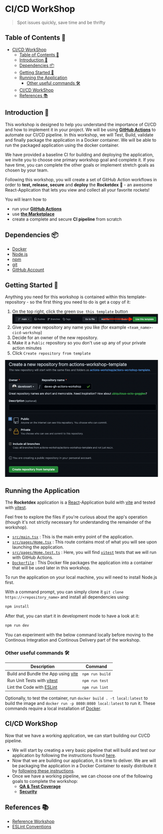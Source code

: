# CI/CD WorkShop 
> Spot issues quickly, save time and be thrifty

## Table of Contents 📑
- [CI/CD WorkShop](#cicd-workshop)
  - [Table of Contents 📑](#table-of-contents-)
  - [Introduction 📝](#introduction-)
  - [Dependencies 📦](#dependencies-)
  - [Getting Started 🚀](#getting-started-)
  - [Running the Application](#running-the-application)
    - [Other useful commands 🛠](#other-useful-commands-)
  - [CI/CD WorkShop](#cicd-workshop-1)
  - [References 📚](#references-)

## Introduction 📝

This workshop is designed to help you understand the importance of CI/CD and how to implement it in your project. We will be using [**GitHub Actions**](https://github.com/features/actions) to automate our CI/CD pipeline. 
In this workshop, we will Test, Build, validate and finally package the application in a Docker container. We will be able to run the packaged application using the docker container. 

We have provided a baseline CI for building and deploying the application, we invite you to choose one primary workshop goal and complete it. If you have time, you can complete the other goals or implement stretch goals as chosen by your team.

Following this workshop, you will create a set of GitHub Action workflows in order to **test, release, secure** and **deploy** the **Rocketdex** 🚀 - an awesome React-Application that lets you view and collect all your favorite rockets!

You will learn how to

- run your [**GitHub Actions**](https://github.com/features/actions)
- use [**the Marketplace**](https://github.com/marketplace)
- create a complete and secure **CI pipeline** from scratch

## Dependencies 📦
- [Docker](https://www.docker.com/)
- [Node.js](https://nodejs.org/en/)
- [npm](https://www.npmjs.com/)
- [git](https://git-scm.com/)
- [GitHub Account](https://github.com)

## Getting Started 🚀

Anything you need for this workshop is contained within this template-repository - so the first thing you need to do is get a copy of it:

1. On the top right, click the green `Use this template` button
    ![Image of the green button saying Use this Repo](./docs/images/setsup_use-this-template.png)
2. Give your new repository any name you like (for example `<team_name>-cicd-workshop`)
3. Decide for an owner of the new repository.
4. Make it a `Public` repository so you don't use up any of your private action minutes
5. Click `Create repository from template`

![Image of Repository Creation Screen with settings as explained above](docs/images/setup_create-repo.png)

## Running the Application 

The **Rocketdex** application is a [React](https://reactjs.org/)-Application build with [vite](https://vitejs.dev/) and tested with [vitest](https://vitest.dev/).

Feel free to explore the files if you're curious about the app's operation (though it's not strictly necessary for understanding the remainder of the workshop).

- [`src/main.tsx`](../src/main.ts) : This is the main entry point of the application.
- [`src/pages/Home.tsx`](../src/pages/Home.tsx) : This route contains most of what you will see upon launching the application.
- [`src/pages/Home.test.ts`](../src/pages/Home.test.tsx) : Here, you will find [`vitest`](https://vitest.dev/) tests that we will run with GitHub Actions.
- [`Dockerfile`](../Dockerfile) : This Docker file packages the application into a container that will be used later in this workshop.

To run the application on your local machine, you will need to install Node.js first.

With a command prompt, you can simply clone it `git clone https://<repository_name>` and install all dependencies using:

```sh
npm install
```

After that, you can start it in development mode to have a look at it:

```sh
npm run dev
```

You can experiment with the below command locally before moving to the Continous Integration and Continous Delivery part of the workshop.

### Other useful commands 🛠

| Description                                               | Command         |
| --------------------------------------------------------- | --------------- |
| Build and Bundle the App using [vite](https://vitejs.dev) | `npm run build` |
| Run Unit Tests with [vitest](https://vitest.dev/)         | `npm run test`  |
| Lint the Code with [ESLint](https://eslint.org/)          | `npm run lint`  |

Optionally, to test the container, run `docker build . -t local:latest` to build the image and `docker run -p 8080:8080 local:latest` to run it. These commands require a local installation of [Docker](https://www.docker.com/).

## CI/CD WorkShop

Now that we have a working application, we can start building our CI/CD pipeline. 

- We will start by creating a very basic pipeline that will build and test our application by following the instructions found [here](./docs/ci.md).
- Now that we are building our application, it is time to deliver. We are will be packaging the application in a Docker Container to easily distribute it by [following these instructions](./docs/cd.md).
- Once we have a working pipeline, we can choose one of the following goals to complete the workshop:
  - **[QA & Test Coverage](./docs/qa.md)**
  - **[Security](./docs/security.md)**

## References 📚
- [Reference Workshop](https://github.com/actions-workshop/actions-workshopp)
- [ESLint Conventions](https://typescript-eslint.io/rules/naming-convention/)
